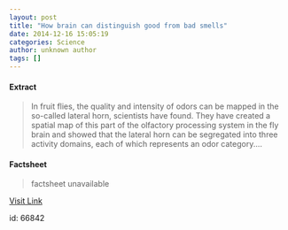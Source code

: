 ```yaml
---
layout: post
title: "How brain can distinguish good from bad smells"
date: 2014-12-16 15:05:19
categories: Science
author: unknown author
tags: []
---
```



#### Extract
>In fruit flies, the quality and intensity of odors can be mapped in the so-called lateral horn, scientists have found. They have created a spatial map of this part of the olfactory processing system in the fly brain and showed that the lateral horn can be segregated into three activity domains, each of which represents an odor category....

#### Factsheet
>factsheet unavailable

[Visit Link](http://feeds.sciencedaily.com/~r/sciencedaily/~3/4OBIi8wwPPg/141216100519.htm)

id:   66842
